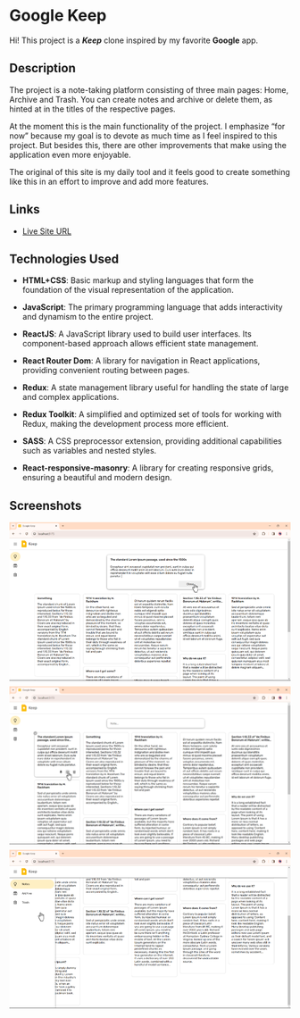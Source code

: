 # Google Keep

Hi! This project is a **_Keep_** clone inspired by my favorite **Google** app.

## Description

The project is a note-taking platform consisting of three main pages: Home, Archive and Trash. You can create notes and archive or delete them, as hinted at in the titles of the respective pages.

At the moment this is the main functionality of the project. I emphasize “for now” because my goal is to devote as much time as I feel inspired to this project. But besides this, there are other improvements that make using the application even more enjoyable.

The original of this site is my daily tool and it feels good to create something like this in an effort to improve and add more features.

## Links

- [Live Site URL]()

## Technologies Used

- **HTML+CSS**: Basic markup and styling languages that form the foundation of the visual representation of the application.

- **JavaScript**: The primary programming language that adds interactivity and dynamism to the entire project.

- **ReactJS**: A JavaScript library used to build user interfaces. Its component-based approach allows efficient state management.

- **React Router Dom**: A library for navigation in React applications, providing convenient routing between pages.

- **Redux**: A state management library useful for handling the state of large and complex applications.

- **Redux Toolkit**: A simplified and optimized set of tools for working with Redux, making the development process more efficient.

- **SASS**: A CSS preprocessor extension, providing additional capabilities such as variables and nested styles.

- **React-responsive-masonry**: A library for creating responsive grids, ensuring a beautiful and modern design.

## Screenshots

<div style="display: flex; flex-direction: column; max-width: 666px; margin: auto;">
  <img src="./public/screenshots/screen-1.png" alt="screenshot" style="width: 100%; margin-bottom: 10px;" />
  <img src="./public/screenshots/screen-2.png" alt="screenshot" style="width: 100%; margin-bottom: 10px" />
  <img src="./public/screenshots/screen-3.png" alt="screenshot" style="width: 100%; margin-bottom: 10px" />
</div>
